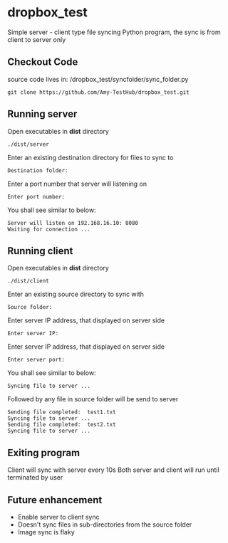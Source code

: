 # dropbox_test
Simple server - client type file syncing Python program, the sync is from client to server only

## Checkout Code
source code lives in: /dropbox_test/syncfolder/sync_folder.py
```
git clone https://github.com/Amy-TestHub/dropbox_test.git
```

## Running server
Open executables in **dist** directory
```
./dist/server
```
Enter an existing destination directory for files to sync to
```
Destination folder: 
```
Enter a port number that server will listening on
```
Enter port number:
```
You shall see similar to below:
```
Server will listen on 192.168.16.10: 8080
Waiting for connection ... 
```

## Running client
Open executables in **dist** directory
```
./dist/client
```
Enter an existing source directory to sync with
```
Source folder: 
```
Enter server IP address, that displayed on server side
```
Enter server IP:
```
Enter server IP address, that displayed on server side
```
Enter server port:
```
You shall see similar to below:
```
Syncing file to server ...
```
Followed by any file in source folder will be send to server
```
Sending file completed:  test1.txt
Syncing file to server ...
Sending file completed:  test2.txt
Syncing file to server ...
```

## Exiting program
Client will sync with server every 10s
Both server and client will run until terminated by user

## Future enhancement
- Enable server to client sync 
- Doesn't sync files in sub-directories from the source folder
- Image sync is flaky